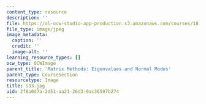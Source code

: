 ```yaml
---
content_type: resource
description: ''
file: https://ol-ocw-studio-app-production.s3.amazonaws.com/courses/18-03sc-differential-equations-fall-2011/2f8a0d7a2d51aa2126d39ac36597b274_s33.jpg
file_type: image/jpeg
image_metadata:
  caption: ''
  credit: ''
  image-alt: ''
learning_resource_types: []
ocw_type: OCWImage
parent_title: 'Matrix Methods: Eigenvalues and Normal Modes'
parent_type: CourseSection
resourcetype: Image
title: s33.jpg
uid: 2f8a0d7a-2d51-aa21-26d3-9ac36597b274
---
```

